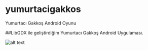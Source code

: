 # yumurtacigakkos
Yumurtacı Gakkoş Android Oyunu

##LibGDX ile geliştirdiğim Yumurtacı Gakkoş Android Uygulaması.

![alt text](http://muhammetaliariturk.com/resim/gakkosscreenler.png)
